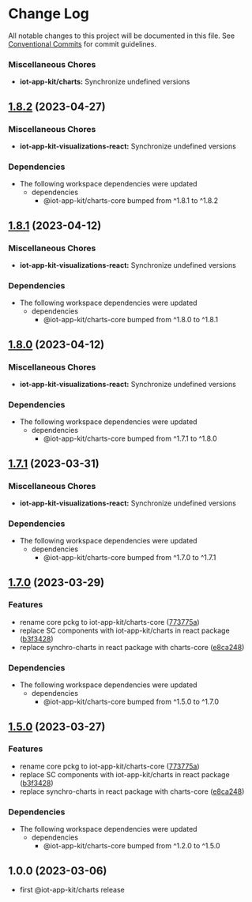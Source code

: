 # Change Log

All notable changes to this project will be documented in this file.
See [Conventional Commits](https://conventionalcommits.org) for commit guidelines.



### Miscellaneous Chores

* **iot-app-kit/charts:** Synchronize undefined versions
## [1.8.2](https://github.com/awslabs/synchro-charts/compare/iot-app-kit-visualizations-react-v1.8.1...iot-app-kit-visualizations-react-v1.8.2) (2023-04-27)


### Miscellaneous Chores

* **iot-app-kit-visualizations-react:** Synchronize undefined versions


### Dependencies

* The following workspace dependencies were updated
  * dependencies
    * @iot-app-kit/charts-core bumped from ^1.8.1 to ^1.8.2

## [1.8.1](https://github.com/awslabs/synchro-charts/compare/iot-app-kit-visualizations-react-v1.8.0...iot-app-kit-visualizations-react-v1.8.1) (2023-04-12)


### Miscellaneous Chores

* **iot-app-kit-visualizations-react:** Synchronize undefined versions


### Dependencies

* The following workspace dependencies were updated
  * dependencies
    * @iot-app-kit/charts-core bumped from ^1.8.0 to ^1.8.1

## [1.8.0](https://github.com/awslabs/synchro-charts/compare/iot-app-kit-visualizations-react-v1.7.1...iot-app-kit-visualizations-react-v1.8.0) (2023-04-12)


### Miscellaneous Chores

* **iot-app-kit-visualizations-react:** Synchronize undefined versions


### Dependencies

* The following workspace dependencies were updated
  * dependencies
    * @iot-app-kit/charts-core bumped from ^1.7.1 to ^1.8.0

## [1.7.1](https://github.com/awslabs/synchro-charts/compare/iot-app-kit-visualizations-react-v1.7.0...iot-app-kit-visualizations-react-v1.7.1) (2023-03-31)


### Miscellaneous Chores

* **iot-app-kit-visualizations-react:** Synchronize undefined versions


### Dependencies

* The following workspace dependencies were updated
  * dependencies
    * @iot-app-kit/charts-core bumped from ^1.7.0 to ^1.7.1

## [1.7.0](https://github.com/awslabs/synchro-charts/compare/iot-app-kit-visualizations-react-v1.6.0...iot-app-kit-visualizations-react-v1.7.0) (2023-03-29)


### Features

* rename core pckg to iot-app-kit/charts-core ([773775a](https://github.com/awslabs/synchro-charts/commit/773775a21a6ce5977b73ae2c32d4671c5055b126))
* replace SC components with iot-app-kit/charts in react package ([b3f3428](https://github.com/awslabs/synchro-charts/commit/b3f342869761a7036491273e6151b63d558eaf92))
* replace synchro-charts in react package with charts-core ([e8ca248](https://github.com/awslabs/synchro-charts/commit/e8ca2488440ca2b68285ce5a085d5758fa4d809a))


### Dependencies

* The following workspace dependencies were updated
  * dependencies
    * @iot-app-kit/charts-core bumped from ^1.5.0 to ^1.7.0

## [1.5.0](https://github.com/awslabs/synchro-charts/compare/iot-app-kit-visualizations-react-v1.2.0...iot-app-kit-visualizations-react-v1.5.0) (2023-03-27)


### Features

* rename core pckg to iot-app-kit/charts-core ([773775a](https://github.com/awslabs/synchro-charts/commit/773775a21a6ce5977b73ae2c32d4671c5055b126))
* replace SC components with iot-app-kit/charts in react package ([b3f3428](https://github.com/awslabs/synchro-charts/commit/b3f342869761a7036491273e6151b63d558eaf92))
* replace synchro-charts in react package with charts-core ([e8ca248](https://github.com/awslabs/synchro-charts/commit/e8ca2488440ca2b68285ce5a085d5758fa4d809a))


### Dependencies

* The following workspace dependencies were updated
  * dependencies
    * @iot-app-kit/charts-core bumped from ^1.2.0 to ^1.5.0

## 1.0.0 (2023-03-06)
* first @iot-app-kit/charts release
